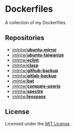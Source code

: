 # Dockerfiles

A collection of my Dockerfiles.

## Repositories

- [jmlntw/**ubuntu-mirror**](https://hub.docker.com/r/jmlntw/ubuntu-mirror/)
- [jmlntw/**ubuntu-taiwanize**](https://hub.docker.com/r/jmlntw/ubuntu-taiwanize/)
- [jmlntw/**eclint**](https://hub.docker.com/r/jmlntw/eclint/)
- [jmlntw/**clasp**](https://hub.docker.com/r/jmlntw/clasp/)
- [jmlntw/**github-backup**](https://hub.docker.com/r/jmlntw/github-backup/)
- [jmlntw/**gitlab-backup**](https://hub.docker.com/r/jmlntw/gitlab-backup/)
- [jmlntw/**bat**](https://hub.docker.com/r/jmlntw/bat)
- [jmlntw/**compare-userjs**](https://hub.docker.com/r/jmlntw/compare-userjs)
- [jmlntw/**spectre**](https://hub.docker.com/r/jmlntw/spectre)
- [jmlntw/**lesspass**](https://hub.docker.com/r/jmlntw/lesspass)

## License

Licensed under the [MIT License](LICENSE.md).
